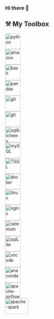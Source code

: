### Hi there 👋

## ⚒️ My Toolbox

<p align="center">
<div class="row">
  <div class="column">
    <img src="https://cdn.jsdelivr.net/gh/devicons/devicon/icons/python/python-original.svg" alt="python" width="50" height="50" style="float:left"/>
  </div>
  <div class="column">
    <img src="https://cdn.jsdelivr.net/gh/devicons/devicon/icons/amazonwebservices/amazonwebservices-original.svg" alt="amazon" width="50" height="50" style="float:left"/>
  </div>
  <div class="column">
    <img src="https://cdn.jsdelivr.net/gh/devicons/devicon/icons/bash/bash-original.svg" alt="bash" width="50" height="50" style="float:left" />
  </div>  
  <div class="column">
    <img src="https://cdn.jsdelivr.net/gh/devicons/devicon/icons/pandas/pandas-original-wordmark.svg" alt="pandas" width="50" height="50" style="float:left" />
  </div>  
  <div class="column">
    <img src="https://cdn.jsdelivr.net/gh/devicons/devicon/icons/git/git-original.svg" alt="git" width="50" height="50" style="float:left" />
  </div>   
  <div class="column">
    <img src="https://cdn.jsdelivr.net/gh/devicons/devicon/icons/postgresql/postgresql-original.svg" alt="git" width="50" height="50" style="float:left" />
  </div>  
  <div class="column">
    <img src="https://cdn.jsdelivr.net/gh/devicons/devicon/icons/sqlalchemy/sqlalchemy-original.svg" alt="sqlAlchemy" width="50" height="50" style="float:left" />
  </div>
  <div class="column">
    <img src="https://cdn.jsdelivr.net/gh/devicons/devicon/icons/mysql/mysql-original.svg" alt="mySQL" width="50" height="50" style="float:left" />
  </div>  
  <div class="column">
    <img src="https://cdn.jsdelivr.net/gh/devicons/devicon/icons/microsoftsqlserver/microsoftsqlserver-plain.svg" alt="TSQL" width="50" height="50" style="float:left" />
  </div>
  <div class="column">
    <img src="https://cdn.jsdelivr.net/gh/devicons/devicon/icons/docker/docker-original-wordmark.svg" alt="docker" width="50" height="50" style="float:left" />
  </div>
  <div class="column">
    <img src="https://cdn.jsdelivr.net/gh/devicons/devicon/icons/linux/linux-original.svg" alt="linux" width="50" height="50" style="float:left" />
  </div>  
  <div class="column">
    <img src="https://cdn.jsdelivr.net/gh/devicons/devicon/icons/nginx/nginx-original.svg" alt="nginx" width="50" height="50" style="float:left" />
  </div>  
  <div class="column">
    <img src="https://cdn.jsdelivr.net/gh/devicons/devicon/icons/selenium/selenium-original.svg" alt="selenium" width="50" height="50" style="float:left" />
  </div> 
  <div class="column">
    <img src="https://cdn.jsdelivr.net/gh/devicons/devicon/icons/sqlite/sqlite-original.svg" alt="sqlLite" width="50" height="50" style="float:left" />
  </div>
  <div class="column">
    <img src="https://cdn.jsdelivr.net/gh/devicons/devicon/icons/vscode/vscode-original.svg" alt="vscode" width="50" height="50" style="float:left" />
  </div>
  <div class="column">
    <img src="https://cdn.jsdelivr.net/gh/devicons/devicon/icons/anaconda/anaconda-original.svg" alt="anaconda" width="50" height="50" style="float:left" />
  </div>
  <div class="column">
    <img src="https://www.svgrepo.com/show/353380/airflow.svg" alt="apache-airflow" width="50" height="50" style="float:left" />
  </div>
  <div class="column">
    <img src="https://upload.wikimedia.org/wikipedia/commons/thumb/f/f3/Apache_Spark_logo.svg/512px-Apache_Spark_logo.svg.png?20210416091439" alt="apache-spark" width="75" height="50" style="float:left" />
  </div> 
</p>  

<!--
**jgrove90/jgrove90** is a ✨ _special_ ✨ repository because its `README.md` (this file) appears on your GitHub profile.

Here are some ideas to get you started:

- 🔭 I’m currently working on ...
- 🌱 I’m currently learning ...
- 👯 I’m looking to collaborate on ...
- 🤔 I’m looking for help with ...
- 💬 Ask me about ...
- 📫 How to reach me: ...
- 😄 Pronouns: ...
- ⚡ Fun fact: ...
-->
